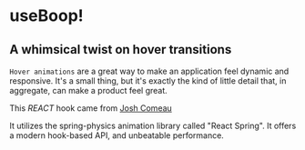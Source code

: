 # useBoop!
## A whimsical twist on hover transitions

`Hover animations` are a great way to make an application feel dynamic and responsive. It's a small thing, but it's exactly the kind of little detail that, in aggregate, can make a product feel great.

This _REACT_ hook came from [Josh Comeau](https://www.joshwcomeau.com/react/boop/)

It utilizes the spring-physics animation library called "React Spring". It offers a modern hook-based API, and unbeatable performance.